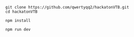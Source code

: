     git clone https://github.com/qwertyqq2/hackatonVTB.git
    cd hackatonVTB
    
    npm install
    
    npm run dev
